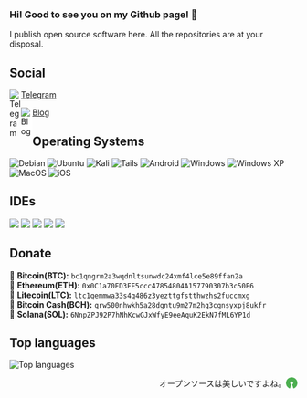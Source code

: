 ### Hi! Good to see you on my Github page! 👋
I publish open source software here. All the repositories are at your disposal.

## Social

[<img align="left" alt="Telegram" style="margin: 0; padding: 0px;" width="20px" src="https://upload.wikimedia.org/wikipedia/commons/5/5c/Telegram_Messenger.png"/>](https://t.me/sata30) <a href="https://t.me/sata30">Telegram</a><br>
<div><a href="https://rodukov.github.io/"><img align="left" alt="Blog" style="margin: 0; padding: 0; background: white" width="20px" src="https://upload.wikimedia.org/wikipedia/commons/3/39/Logo_newspaper_blue.svg"/></a> <a href="https://rodukov.github.io/">Blog</a></div>

## Operating Systems
![Debian](https://img.shields.io/badge/Debian-D70A53?style=flat-square&logo=debian&logoColor=white)
![Ubuntu](https://img.shields.io/badge/Ubuntu-E95420?style=flat-square&logo=ubuntu&logoColor=white)
![Kali](https://img.shields.io/badge/Kali-268BEE?style=flat-square&logo=kalilinux&logoColor=white)
![Tails](https://img.shields.io/badge/Tails%20-56347C?&style=flat-square&logo=tails&logoColor=white)
![Android](https://img.shields.io/badge/Android-3DDC84?style=flat-square&logo=android&logoColor=white)
![Windows](https://img.shields.io/badge/Windows-0078D6?style=flat-square&logo=windows&logoColor=white)
![Windows XP](https://img.shields.io/badge/Windows%20xp-003399?style=flat-square&logo=windowsxp&logoColor=white)
![MacOS](https://img.shields.io/badge/-MacOS-black?style=flat-square&logo=apple)
![iOS](https://img.shields.io/badge/-iOS-black?style=flat-square&logo=apple)

## IDEs
<a href="https://atom.io/"><img src="https://img.shields.io/badge/Atom-%2366595C.svg?style=flat-square&logo=atom&logoColor=white"></a>
<a href="https://neovim.io/"><img src="https://img.shields.io/badge/NeoVim-%2357A143.svg?&style=flat-square&logo=neovim&logoColor=white"></a>
<a href="https://www.vim.org/"><img src="https://img.shields.io/badge/Vim-%2311AB00.svg?style=flat-square&logo=vim&logoColor=white"></a>
<a href="https://code.visualstudio.com/"><img src="https://img.shields.io/badge/Visual%20Studio%20Code-0078d7.svg?style=flat-square&logo=visual-studio-code&logoColor=white"></a>
<a href="https://www.nano-editor.org/"><img src="https://img.shields.io/badge/GNU-Nano-red?style=flat-square"></a>

## Donate
🔸 <strong>Bitcoin(BTC):</strong> `bc1qngrm2a3wqdnltsunwdc24xmf4lce5e89ffan2a`<br>
🔸 <strong>Ethereum(ETH):</strong> `0x0C1a70FD3FE5ccc47854804A157790307b3c50E6`<br>
🔸 <strong>Litecoin(LTC):</strong> `ltc1qemmwa33s4q486z3yezttgfstthwzhs2fuccmxg`<br>
🔸 <strong>Bitcoin Cash(BCH):</strong> `qrw500nhwkh5a28dgntu9m27m2hq3cgnsyxpj8ukfr`<br>
🔸 <strong>Solana(SOL):</strong> `6NnpZPJ92P7hNhKcwGJxWfyE9eeAquK2EkN7fML6YP1d`<br>

## Top languages
![Top languages](https://github-readme-stats.vercel.app/api/top-langs/?username=rodukov&layout=compact&theme=dark)

[<img align="right" alt="Open Source" style="margin: 0; padding: 0; width: 20px; height: 20px;" src="./open-source.png"/>](https://github.com/rodukov) <p align="right">オープンソースは美しいですよね。</p>
